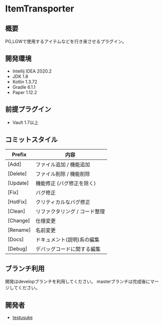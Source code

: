 # ItemTransporter

## 概要
PG,LGWで使用するアイテムなどを行き来させるプラグイン。

## 開発環境
- Intellij IDEA 2020.2
- JDK 1.8
- Kotlin 1.3.72
- Gradle 6.1.1
- Paper 1.12.2

## 前提プラグイン
- Vault 1.7以上

## コミットスタイル
|Prefix   |内容     |
|---------|--------|
|[Add]    |ファイル追加 / 機能追加|
|[Delete] | ファイル削除 / 機能削除|
|[Update] | 機能修正 (バグ修正を除く)|
|[Fix]    |バグ修正|
|[HotFix] |クリティカルなバグ修正|
|[Clean]  |リファクタリング / コード整理|
|[Change] | 仕様変更|
|[Rename] | 名前変更|
|[Docs] | ドキュメント(説明)系の編集|
|[Debug] | デバッグコードに関する編集 |

## ブランチ利用
開発はdevelopブランチを利用してください。
masterブランチは完成後にマージしてください。

## 開発者
* [testusuke](https://github.com/testusuke)